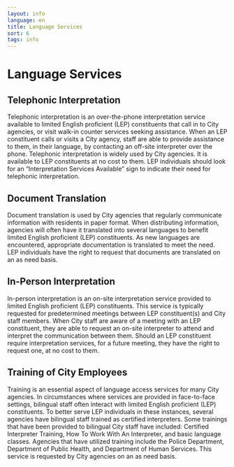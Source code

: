 ```yaml
---
layout: info
language: en
title: Language Services
sort: 6
tags: info
---
```

Language Services
=================

Telephonic Interpretation
-------------------------
Telephonic interpretation is an over-the-phone interpretation service available to limited English proficient (LEP) constituents that call in to City agencies, or visit walk-in counter services seeking assistance. When an LEP constituent calls or visits a City agency, staff are able to provide assistance to them, in their language, by contacting an off-site interpreter over the phone. Telephonic interpretation is widely used by City agencies. It is available to LEP constituents at no cost to them. LEP individuals should look for an “Interpretation Services Available” sign to indicate their need for telephonic interpretation.

Document Translation
--------------------
Document translation is used by City agencies that regularly communicate information with residents in paper format. When distributing information, agencies will often have it translated into several languages to benefit limited English proficient (LEP) constituents. As new languages are encountered, appropriate documentation is translated to meet the need. LEP individuals have the right to request that documents are translated on an as need basis.

In-Person Interpretation
------------------------
In-person interpretation is an on-site interpretation service provided to limited English proficient (LEP) constituents. This service is typically requested for predetermined meetings between LEP constituent(s) and City staff members. When City staff are aware of a meeting with an LEP constituent, they are able to request an on-site interpreter to attend and interpret the communication between them. Should an LEP constituent require interpretation services, for a future meeting, they have the right to request one, at no cost to them.

Training of City Employees 
--------------------------
Training is an essential aspect of language access services for many City agencies. In circumstances where services are provided in face-to-face settings, bilingual staff often interact with limited English proficient (LEP) constituents. To better serve LEP individuals in these instances, several agencies have bilingual staff trained as certified interpreters. Some trainings that have been provided to bilingual City staff have included: Certified Interpreter Training, How To Work With An Interpreter, and basic language classes. Agencies that have utilized training include the Police Department, Department of Public Health, and Department of Human Services. This service is requested by City agencies on an as need basis.
